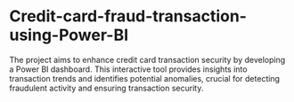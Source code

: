 # Credit-card-fraud-transaction-using-Power-BI
The project aims to enhance credit card transaction security by developing a Power BI dashboard.  This interactive tool provides insights into transaction trends and identifies potential anomalies, crucial for detecting fraudulent activity and ensuring transaction security.
